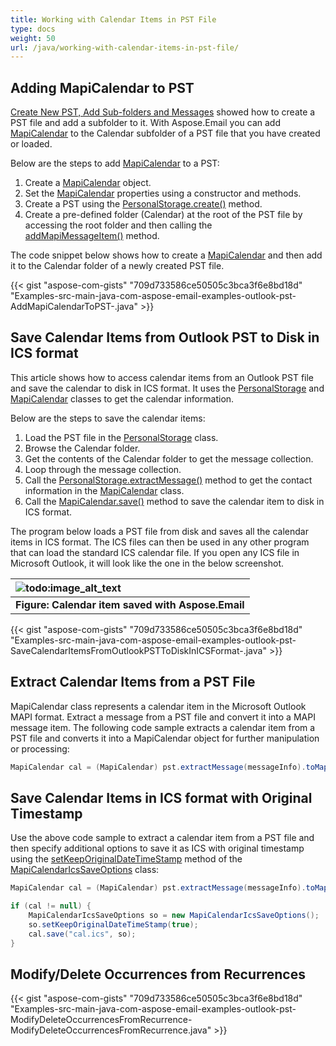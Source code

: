 ```yaml
---
title: Working with Calendar Items in PST File
type: docs
weight: 50
url: /java/working-with-calendar-items-in-pst-file/
---
```


## **Adding MapiCalendar to PST**

[Create New PST, Add Sub-folders and Messages](/email/java/create-new-pst-add-sub-folders-and-messages/) showed how to create a PST file and add a subfolder to it. With Aspose.Email you can add [MapiCalendar](https://reference.aspose.com/email/java/com.aspose.email/mapicalendar/) to the Calendar subfolder of a PST file that you have created or loaded.

Below are the steps to add [MapiCalendar](https://reference.aspose.com/email/java/com.aspose.email/mapicalendar/) to a PST:

1. Create a [MapiCalendar](https://reference.aspose.com/email/java/com.aspose.email/mapicalendar/) object.
1. Set the [MapiCalendar](https://reference.aspose.com/email/java/com.aspose.email/mapicalendar/) properties using a constructor and methods.
1. Create a PST using the [PersonalStorage.create()](https://reference.aspose.com/email/java/com.aspose.email/personalstorage/#create-java.lang.String-int-) method.
1. Create a pre-defined folder (Calendar) at the root of the PST file by accessing the root folder and then calling the [addMapiMessageItem()](https://reference.aspose.com/email/java/com.aspose.email/folderinfo/#addMapiMessageItem-com.aspose.email.IMapiMessageItem-) method.

The code snippet below shows how to create a [MapiCalendar](https://reference.aspose.com/email/java/com.aspose.email/mapicalendar/) and then add it to the Calendar folder of a newly created PST file.

{{< gist "aspose-com-gists" "709d733586ce50505c3bca3f6e8bd18d" "Examples-src-main-java-com-aspose-email-examples-outlook-pst-AddMapiCalendarToPST-.java" >}}

## **Save Calendar Items from Outlook PST to Disk in ICS format**

This article shows how to access calendar items from an Outlook PST file and save the calendar to disk in ICS format. It uses the [PersonalStorage](https://reference.aspose.com/email/java/com.aspose.email/personalstorage/) and [MapiCalendar](https://reference.aspose.com/email/java/com.aspose.email/mapicalendar/) classes to get the calendar information.

Below are the steps to save the calendar items:

1. Load the PST file in the [PersonalStorage](https://reference.aspose.com/email/java/com.aspose.email/personalstorage/) class.
1. Browse the Calendar folder.
1. Get the contents of the Calendar folder to get the message collection.
1. Loop through the message collection.
1. Call the [PersonalStorage.extractMessage()](https://reference.aspose.com/email/java/com.aspose.email/personalstorage/#extractMessage-com.aspose.email.MessageInfo-) method to get the contact information in the [MapiCalendar](https://reference.aspose.com/email/java/com.aspose.email/mapicalendar/) class.
1. Call the [MapiCalendar.save()](https://reference.aspose.com/email/java/com.aspose.email/mapicalendar/#save-java.io.OutputStream-) method to save the calendar item to disk in ICS format.

The program below loads a PST file from disk and saves all the calendar items in ICS format. The ICS files can then be used in any other program that can load the standard ICS calendar file. If you open any ICS file in Microsoft Outlook, it will look like the one in the below screenshot.

|![todo:image_alt_text](https://i.imgur.com/OhnGEXj.png)|
| :- |
|**Figure: Calendar item saved with Aspose.Email**|
{{< gist "aspose-com-gists" "709d733586ce50505c3bca3f6e8bd18d" "Examples-src-main-java-com-aspose-email-examples-outlook-pst-SaveCalendarItemsFromOutlookPSTToDiskInICSFormat-.java" >}}

## **Extract Calendar Items from a PST File**

MapiCalendar class represents a calendar item in the Microsoft Outlook MAPI format. Extract a message from a PST file and convert it into a MAPI message item. The following code sample extracts a calendar item from a PST file and converts it into a MapiCalendar object for further manipulation or processing:

```java
MapiCalendar cal = (MapiCalendar) pst.extractMessage(messageInfo).toMapiMessageItem();
```
## **Save Calendar Items in ICS format with Original Timestamp**

Use the above code sample to extract a calendar item from a PST file and then specify additional options to save it as ICS with original timestamp using the [setKeepOriginalDateTimeStamp](https://reference.aspose.com/email/java/com.aspose.email/mapicalendaricssaveoptions/#setKeepOriginalDateTimeStamp-boolean-) method of the [MapiCalendarIcsSaveOptions](https://reference.aspose.com/email/java/com.aspose.email/mapicalendaricssaveoptions/) class:

```java
MapiCalendar cal = (MapiCalendar) pst.extractMessage(messageInfo).toMapiMessageItem();

if (cal != null) {
    MapiCalendarIcsSaveOptions so = new MapiCalendarIcsSaveOptions();
    so.setKeepOriginalDateTimeStamp(true);
    cal.save("cal.ics", so);
}
```
## **Modify/Delete Occurrences from Recurrences**

{{< gist "aspose-com-gists" "709d733586ce50505c3bca3f6e8bd18d" "Examples-src-main-java-com-aspose-email-examples-outlook-pst-ModifyDeleteOccurrencesFromRecurrence-ModifyDeleteOccurrencesFromRecurrence.java" >}}
